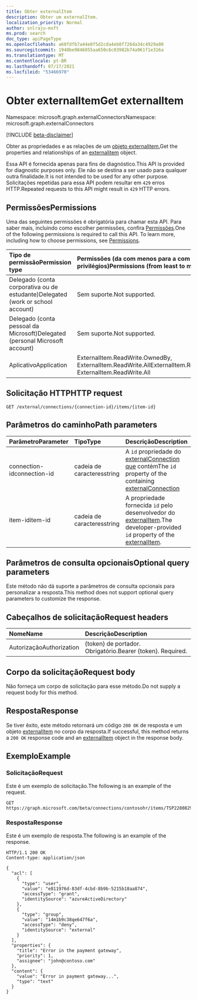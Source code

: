 ```yaml
---
title: Obter externalItem
description: Obter um externalItem.
localization_priority: Normal
author: snlraju-msft
ms.prod: search
doc_type: apiPageType
ms.openlocfilehash: a60fdfb7a44e8f5d2cda4eb8f726da34c4929a00
ms.sourcegitcommit: 1940be9846055aa650c6c03982b74a961f1e316a
ms.translationtype: MT
ms.contentlocale: pt-BR
ms.lasthandoff: 07/17/2021
ms.locfileid: "53466970"
---
```

# <a name="get-externalitem"></a><span data-ttu-id="da5aa-103">Obter externalItem</span><span class="sxs-lookup"><span data-stu-id="da5aa-103">Get externalItem</span></span>

<span data-ttu-id="da5aa-104">Namespace: microsoft.graph.externalConnectors</span><span class="sxs-lookup"><span data-stu-id="da5aa-104">Namespace: microsoft.graph.externalConnectors</span></span>

[!INCLUDE [beta-disclaimer](../../includes/beta-disclaimer.md)]

<span data-ttu-id="da5aa-105">Obter as propriedades e as relações de um [objeto externalitem.](../resources/externalconnectors-externalitem.md)</span><span class="sxs-lookup"><span data-stu-id="da5aa-105">Get the properties and relationships of an [externalitem](../resources/externalconnectors-externalitem.md) object.</span></span>

<span data-ttu-id="da5aa-106">Essa API é fornecida apenas para fins de diagnóstico.</span><span class="sxs-lookup"><span data-stu-id="da5aa-106">This API is provided for diagnostic purposes only.</span></span> <span data-ttu-id="da5aa-107">Ele não se destina a ser usado para qualquer outra finalidade.</span><span class="sxs-lookup"><span data-stu-id="da5aa-107">It is not intended to be used for any other purpose.</span></span> <span data-ttu-id="da5aa-108">Solicitações repetidas para essa API podem resultar em `429` erros HTTP.</span><span class="sxs-lookup"><span data-stu-id="da5aa-108">Repeated requests to this API might result in `429` HTTP errors.</span></span>

## <a name="permissions"></a><span data-ttu-id="da5aa-109">Permissões</span><span class="sxs-lookup"><span data-stu-id="da5aa-109">Permissions</span></span>

<span data-ttu-id="da5aa-p102">Uma das seguintes permissões é obrigatória para chamar esta API. Para saber mais, incluindo como escolher permissões, confira [Permissões](/graph/permissions-reference).</span><span class="sxs-lookup"><span data-stu-id="da5aa-p102">One of the following permissions is required to call this API. To learn more, including how to choose permissions, see [Permissions](/graph/permissions-reference).</span></span>

| <span data-ttu-id="da5aa-112">Tipo de permissão</span><span class="sxs-lookup"><span data-stu-id="da5aa-112">Permission type</span></span>                        | <span data-ttu-id="da5aa-113">Permissões (da com menos para a com mais privilégios)</span><span class="sxs-lookup"><span data-stu-id="da5aa-113">Permissions (from least to most privileged)</span></span> |
|:---------------------------------------|:--------------------------------------------|
| <span data-ttu-id="da5aa-114">Delegado (conta corporativa ou de estudante)</span><span class="sxs-lookup"><span data-stu-id="da5aa-114">Delegated (work or school account)</span></span>     | <span data-ttu-id="da5aa-115">Sem suporte.</span><span class="sxs-lookup"><span data-stu-id="da5aa-115">Not supported.</span></span> |
| <span data-ttu-id="da5aa-116">Delegado (conta pessoal da Microsoft)</span><span class="sxs-lookup"><span data-stu-id="da5aa-116">Delegated (personal Microsoft account)</span></span> | <span data-ttu-id="da5aa-117">Sem suporte.</span><span class="sxs-lookup"><span data-stu-id="da5aa-117">Not supported.</span></span> |
| <span data-ttu-id="da5aa-118">Aplicativo</span><span class="sxs-lookup"><span data-stu-id="da5aa-118">Application</span></span>                            | <span data-ttu-id="da5aa-119">ExternalItem.ReadWrite.OwnedBy, ExternalItem.ReadWrite.All</span><span class="sxs-lookup"><span data-stu-id="da5aa-119">ExternalItem.ReadWrite.OwnedBy, ExternalItem.ReadWrite.All</span></span> |

## <a name="http-request"></a><span data-ttu-id="da5aa-120">Solicitação HTTP</span><span class="sxs-lookup"><span data-stu-id="da5aa-120">HTTP request</span></span>

<!-- { "blockType": "ignored" } -->

```http
GET /external/connections/{connection-id}/items/{item-id}
```

## <a name="path-parameters"></a><span data-ttu-id="da5aa-121">Parâmetros do caminho</span><span class="sxs-lookup"><span data-stu-id="da5aa-121">Path parameters</span></span>

| <span data-ttu-id="da5aa-122">Parâmetro</span><span class="sxs-lookup"><span data-stu-id="da5aa-122">Parameter</span></span>     | <span data-ttu-id="da5aa-123">Tipo</span><span class="sxs-lookup"><span data-stu-id="da5aa-123">Type</span></span>   | <span data-ttu-id="da5aa-124">Descrição</span><span class="sxs-lookup"><span data-stu-id="da5aa-124">Description</span></span>                                         |
|:--------------|:-------|:----------------------------------------------------|
| <span data-ttu-id="da5aa-125">connection-id</span><span class="sxs-lookup"><span data-stu-id="da5aa-125">connection-id</span></span> | <span data-ttu-id="da5aa-126">cadeia de caracteres</span><span class="sxs-lookup"><span data-stu-id="da5aa-126">string</span></span> | <span data-ttu-id="da5aa-127">A `id` propriedade do [externalConnection que](../resources/externalconnectors-externalconnection.md) contém</span><span class="sxs-lookup"><span data-stu-id="da5aa-127">The `id` property of the containing [externalConnection](../resources/externalconnectors-externalconnection.md)</span></span> |
| <span data-ttu-id="da5aa-128">item-id</span><span class="sxs-lookup"><span data-stu-id="da5aa-128">item-id</span></span>       | <span data-ttu-id="da5aa-129">cadeia de caracteres</span><span class="sxs-lookup"><span data-stu-id="da5aa-129">string</span></span> | <span data-ttu-id="da5aa-130">A propriedade fornecida `id` pelo desenvolvedor do [externalItem](../resources/externalconnectors-externalitem.md).</span><span class="sxs-lookup"><span data-stu-id="da5aa-130">The developer-provided `id` property of the [externalItem](../resources/externalconnectors-externalitem.md).</span></span> |

## <a name="optional-query-parameters"></a><span data-ttu-id="da5aa-131">Parâmetros de consulta opcionais</span><span class="sxs-lookup"><span data-stu-id="da5aa-131">Optional query parameters</span></span>

<span data-ttu-id="da5aa-132">Este método não dá suporte a parâmetros de consulta opcionais para personalizar a resposta.</span><span class="sxs-lookup"><span data-stu-id="da5aa-132">This method does not support optional query parameters to customize the response.</span></span>

## <a name="request-headers"></a><span data-ttu-id="da5aa-133">Cabeçalhos de solicitação</span><span class="sxs-lookup"><span data-stu-id="da5aa-133">Request headers</span></span>

| <span data-ttu-id="da5aa-134">Nome</span><span class="sxs-lookup"><span data-stu-id="da5aa-134">Name</span></span>          | <span data-ttu-id="da5aa-135">Descrição</span><span class="sxs-lookup"><span data-stu-id="da5aa-135">Description</span></span>               |
|:--------------|:--------------------------|
| <span data-ttu-id="da5aa-136">Autorização</span><span class="sxs-lookup"><span data-stu-id="da5aa-136">Authorization</span></span> | <span data-ttu-id="da5aa-p103">{token} de portador. Obrigatório.</span><span class="sxs-lookup"><span data-stu-id="da5aa-p103">Bearer {token}. Required.</span></span> |

## <a name="request-body"></a><span data-ttu-id="da5aa-139">Corpo da solicitação</span><span class="sxs-lookup"><span data-stu-id="da5aa-139">Request body</span></span>

<span data-ttu-id="da5aa-140">Não forneça um corpo de solicitação para esse método.</span><span class="sxs-lookup"><span data-stu-id="da5aa-140">Do not supply a request body for this method.</span></span>

## <a name="response"></a><span data-ttu-id="da5aa-141">Resposta</span><span class="sxs-lookup"><span data-stu-id="da5aa-141">Response</span></span>

<span data-ttu-id="da5aa-142">Se tiver êxito, este método retornará um código `200 OK` de resposta e um objeto [externalItem](../resources/externalconnectors-externalitem.md) no corpo da resposta.</span><span class="sxs-lookup"><span data-stu-id="da5aa-142">If successful, this method returns a `200 OK` response code and an [externalItem](../resources/externalconnectors-externalitem.md) object in the response body.</span></span>

## <a name="example"></a><span data-ttu-id="da5aa-143">Exemplo</span><span class="sxs-lookup"><span data-stu-id="da5aa-143">Example</span></span>

### <a name="request"></a><span data-ttu-id="da5aa-144">Solicitação</span><span class="sxs-lookup"><span data-stu-id="da5aa-144">Request</span></span>

<span data-ttu-id="da5aa-145">Este é um exemplo de solicitação.</span><span class="sxs-lookup"><span data-stu-id="da5aa-145">The following is an example of the request.</span></span>

```http
GET https://graph.microsoft.com/beta/connections/contosohr/items/TSP228082938
```

<!-- markdownlint-disable MD024 -->
### <a name="response"></a><span data-ttu-id="da5aa-146">Resposta</span><span class="sxs-lookup"><span data-stu-id="da5aa-146">Response</span></span>
<!-- markdownlint-enable MD024 -->

<span data-ttu-id="da5aa-147">Este é um exemplo de resposta.</span><span class="sxs-lookup"><span data-stu-id="da5aa-147">The following is an example of the response.</span></span>

<!-- {
  "blockType": "response",
  "truncated": true,
  "@odata.type": "microsoft.graph.externalConnectors.externalItem"
} -->

```http
HTTP/1.1 200 OK
Content-type: application/json

{
  "acl": [
    {
      "type": "user",
      "value": "e811976d-83df-4cbd-8b9b-5215b18aa874",
      "accessType": "grant",
      "identitySource": "azureActiveDirectory"
    },
    {
      "type": "group",
      "value": "14m1b9c38qe647f6a",
      "accessType": "deny",
      "identitySource": "external"
    }
  ],
  "properties": {
    "title": "Error in the payment gateway",
    "priority": 1,
    "assignee": "john@contoso.com"
  },
  "content": {
    "value": "Error in payment gateway...",
    "type": "text"
  }
}
```

<!-- uuid: 16cd6b66-4b1a-43a1-adaf-3a886856ed98
2019-02-04 14:57:30 UTC -->
<!-- {
  "type": "#page.annotation",
  "description": "Get externalItem",
  "keywords": "",
  "section": "documentation",
  "tocPath": ""
}-->
